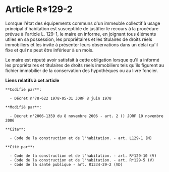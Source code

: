 # Article R*129-2

Lorsque l'état des équipements communs d'un immeuble collectif à usage principal d'habitation est susceptible de justifier le
recours à la procédure prévue à l'article L. 129-1, le maire en informe, en joignant tous éléments utiles en sa possession,
les propriétaires et les titulaires de droits réels immobiliers et les invite à présenter leurs observations dans un délai
qu'il fixe et qui ne peut être inférieur à un mois.

Le maire est réputé avoir satisfait à cette obligation lorsque qu'il a informé les propriétaires et titulaires de droits
réels immobiliers tels qu'ils figurent au fichier immobilier de la conservation des hypothèques ou au livre foncier.

**Liens relatifs à cet article**

	**Codifié par**:

	  - Décret n°78-622 1978-05-31 JORF 8 juin 1978

	**Modifié par**:

	  - Décret n°2006-1359 du 8 novembre 2006 - art. 2 () JORF 10 novembre 2006

	**Cite**:

	  - Code de la construction et de l'habitation. - art. L129-1 (M)

	**Cité par**:

	  - Code de la construction et de l'habitation. - art. R*129-10 (V)
	  - Code de la construction et de l'habitation. - art. R*129-5 (V)
	  - Code de la santé publique - art. R1334-29-2 (VD)
